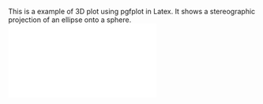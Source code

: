 This is a example of 3D plot using pgfplot in Latex.
It shows a stereographic projection of an ellipse onto a sphere.
![stereographic_projection_ellipse_screenshot](../master/main_stereographic.pdf)
